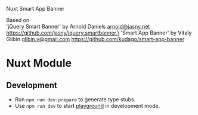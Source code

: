 Nuxt Smart App Banner

Based on\
'jQuery Smart Banner' by Arnold Daniels <arnold@jasny.net> https://github.com/jasny/jquery.smartbanner,\
'Smart App Banner' by Vitaly Glibin <glibin.v@gmail.com> https://github.com/kudago/smart-app-banner

# Nuxt Module

## Development

- Run `npm run dev:prepare` to generate type stubs.
- Use `npm run dev` to start [playground](./playground) in development mode.
